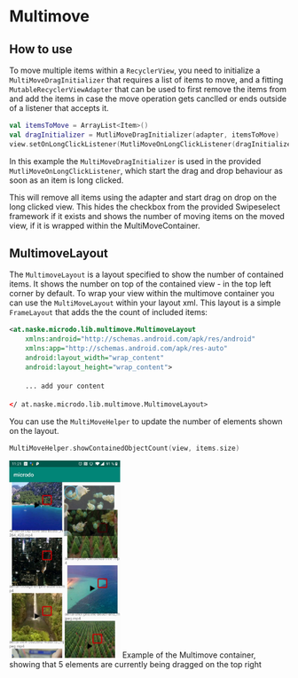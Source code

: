 # Multimove

## How to use

To move multiple items within a `RecyclerView`, you need to initialize a `MultiMoveDragInitializer`
that requires a list of items to move, and a fitting `MutableRecyclerViewAdapter` that can be used
to first remove the items from and add the items in case the move operation gets canclled or ends
outside of a listener that accepts it.

```kotlin
val itemsToMove = ArrayList<Item>()
val dragInitializer = MutliMoveDragInitializer(adapter, itemsToMove)
view.setOnLongClickListener(MutliMoveOnLongClickListener(dragInitializer))
```

In this example the `MultiMoveDragInitializer` is used in the provided `MutliMoveOnLongClickListener`,
which start the drag and drop behaviour as soon as an item is long clicked.

This will remove all items using the adapter and start drag on drop on the long clicked view. This
hides the checkbox from the provided Swipeselect framework if it exists and shows the number of moving
items on the moved view, if it is wrapped within the MultiMoveContainer.

## MultimoveLayout

The `MultimoveLayout` is a layout specified to show the number of contained items. It shows the number
on top of the contained view - in the top left corner by default. To wrap your view within the 
multimove container you can use the `MultiMoveLayout` within your layout xml.
This layout is a simple `FrameLayout` that adds the the count of included items:

```xml
<at.naske.microdo.lib.multimove.MultimoveLayout
    xmlns:android="http://schemas.android.com/apk/res/android"
    xmlns:app="http://schemas.android.com/apk/res-auto"
    android:layout_width="wrap_content"
    android:layout_height="wrap_content">

    ... add your content

</ at.naske.microdo.lib.multimove.MultimoveLayout>
```

You can use the `MultiMoveHelper` to update the number of elements shown on the layout.

```kotlin
MultiMoveHelper.showContainedObjectCount(view, items.size)
```

<img src="../../../../../../../../../demoimages/multimove_container.jpg" width="200" />
Example of the Multimove container, showing that 5 elements are currently being dragged on the top right